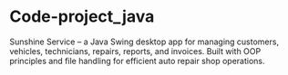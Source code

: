# Code-project_java
Sunshine Service – a Java Swing desktop app for managing customers, vehicles, technicians, repairs, reports, and invoices. Built with OOP principles and file handling for efficient auto repair shop operations.
